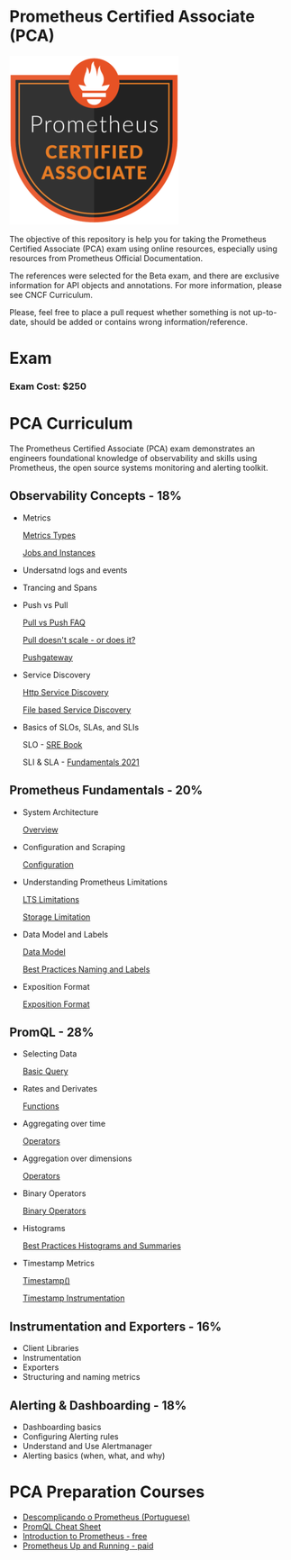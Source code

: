 # Prometheus Certified Associate (PCA)

![PCA Training Badge](images/Training_Badge_Prometheus_V2-2-300x300.png)


The objective of this repository is help you for taking the Prometheus Certified Associate (PCA) exam using online resources, especially using resources from Prometheus Official Documentation.

The references were selected for the Beta exam, and there are exclusive information for API objects and annotations. For more information, please see CNCF Curriculum.

Please, feel free to place a pull request whether something is not up-to-date, should be added or contains wrong information/reference.

# Exam

### Exam Cost: $250


# PCA Curriculum

The Prometheus Certified Associate (PCA) exam demonstrates an engineers foundational knowledge of observability and skills using Prometheus, the open source systems monitoring and alerting toolkit.


## Observability Concepts - 18%
* Metrics

  [Metrics Types](https://prometheus.io/docs/concepts/metric_types/)
  
  [Jobs and Instances](https://prometheus.io/docs/concepts/jobs_instances/)
  
* Undersatnd logs and events
* Trancing and Spans
* Push vs Pull

  [Pull vs Push FAQ](https://prometheus.io/docs/introduction/faq/#why-do-you-pull-rather-than-push)

  [Pull doesn't scale - or does it?](https://prometheus.io/blog/2016/07/23/pull-does-not-scale-or-does-it/)

  [Pushgateway](https://prometheus.io/docs/instrumenting/pushing/)
  
* Service Discovery

  [Http Service Discovery](https://prometheus.io/docs/prometheus/latest/http_sd/#writing-http-service-discovery)
  
  [File based Service Discovery](https://prometheus.io/docs/guides/file-sd/#use-file-based-service-discovery-to-discover-scrape-targets)
  
* Basics of SLOs, SLAs, and SLIs

  SLO - [SRE Book](https://sre.google/sre-book/service-level-objectives/)
  
  SLI & SLA - [Fundamentals 2021](https://cloud.google.com/blog/products/devops-sre/sre-fundamentals-sli-vs-slo-vs-sla)  

## Prometheus Fundamentals - 20%

* System Architecture

  [Overview](https://prometheus.io/docs/introduction/overview/)

* Configuration and Scraping

  [Configuration](https://prometheus.io/docs/prometheus/latest/configuration/configuration/#scrape_config)

* Understanding Prometheus Limitations

  [LTS Limitations](https://prometheus.io/docs/introduction/release-cycle/#limitations-of-lts-support)

  [Storage Limitation](https://prometheus.io/docs/prometheus/latest/storage/#limitations)

* Data Model and Labels

  [Data Model](https://prometheus.io/docs/concepts/data_model/)

  [Best Practices Naming and Labels](https://prometheus.io/docs/practices/naming/)

* Exposition Format

  [Exposition Format](https://prometheus.io/docs/instrumenting/exposition_formats/#exposition-formats)


## PromQL - 28%

* Selecting Data

  [Basic Query](https://prometheus.io/docs/prometheus/latest/querying/basics/)

* Rates and Derivates

  [Functions](https://prometheus.io/docs/prometheus/latest/querying/functions/)

* Aggregating over time

  [Operators](https://prometheus.io/docs/prometheus/latest/querying/operators/#aggregation-operators)

* Aggregation over dimensions

  [Operators](https://prometheus.io/docs/prometheus/latest/querying/operators/#aggregation-operators)

* Binary Operators

  [Binary Operators](https://prometheus.io/docs/prometheus/latest/querying/operators/#binary-operators)

* Histograms

  [Best Practices Histograms and Summaries](https://prometheus.io/docs/practices/histograms/)

* Timestamp Metrics

  [Timestamp()](https://prometheus.io/docs/prometheus/latest/querying/functions/#timestamp)

  [Timestamp Instrumentation](https://prometheus.io/docs/practices/instrumentation/#timestamps-not-time-since)


## Instrumentation and Exporters - 16%
* Client Libraries
* Instrumentation
* Exporters
* Structuring and naming metrics


## Alerting & Dashboarding - 18%
* Dashboarding basics
* Configuring Alerting rules
* Understand and Use Alertmanager
* Alerting basics (when, what, and why)


# PCA Preparation Courses

* [Descomplicando o Prometheus (Portuguese)](https://www.linuxtips.io/products/descomplicando-o-prometheus)
* [PromQL Cheat Sheet](https://promlabs.com/promql-cheat-sheet/)
* [Introduction to Prometheus - free](https://training.promlabs.com/training/introduction-to-prometheus)
* [Prometheus Up and Running - paid](https://www.oreilly.com/library/view/prometheus-up/9781492034131/)

